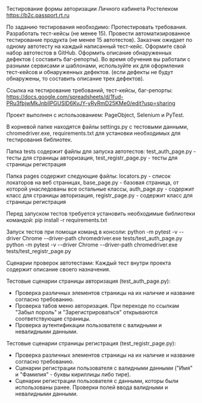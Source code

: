 Тестирование формы авторизации Личного кабинета Ростелеком https://b2c.passport.rt.ru

По заданию тестирования необходимо:
Протестировать требования.
Разработать тест-кейсы (не менее 15).
Провести автоматизированное тестирование продукта (не менее 15 автотестов). Заказчик ожидает по одному автотесту на каждый написанный тест-кейс. Оформите свой набор автотестов в GitHub.
Оформить описание обнаруженных дефектов ( составить баг-репорты). Во время обучения вы работали с разными сервисами и шаблонами, используйте их для оформления тест-кейсов и обнаруженных дефектов. (если дефекты не будут обнаружены, то составить описание трех дефектов).


Ссылка на тестирование требований, тест-кейсы, баг-репорты: https://docs.google.com/spreadsheets/d/1fud-PRu3fbjwMkJnbllPGUSlD6KvJY-yRyRmD25KMe0/edit?usp=sharing

Проект выполнен с использованием: PageObject, Selenium и PyTest.

В корневой папке находятся файлы settings.py с тестовыми данными, chromedriver.exe, requirements.txt для установки необходимых для тестирования библиотек.

Папка tests содержит файлы для запуска автотестов: test_auth_page.py - тесты для страницы авторизация, test_registr_page.py - тесты для страницы регистрация

Папка pages содержит следующие файлы: locators.py - список локаторов на веб страницах, base_page.py - базовая страница, от которой унаследованы все остальные классы, auth_page.py - содержит класс для страницы авторизация, registr_page.py - содержит класс для страницы регистрация

Перед запуском тестов требуется установить необходимые библиотеки командой:
pip install -r requirements.txt

Запуск тестов при помощи команд в консоли:
python -m pytest -v --driver Chrome --driver-path chromedriver.exe tests/test_auth_page.py
python -m pytest -v --driver Chrome --driver-path chromedriver.exe tests/test_registr_page.py

Сценарии проверок автотестами:
Каждый тест внутри проекта содержит описание своего назначения.

Тестовые сценарии страницы авторизация (test_auth_page.py): 
- Проверка различных элементов страницы на их наличие и название согласно требованию. 
- Проверка табов меню авторизация. При переходе по ссылкам "Забыл пороль" и "Зарегистрироваться" открываются соответствующие страницы. 
- Проверка аутентификации пользователя с валидными и невалидными данными.

Тестовые сценарии страницы регистрация (test_registr_page.py): 
- Проверка различных элементов страницы на их наличие и название согласно требованию. 
- Сценарии регистрации пользователя с валидными данными ("Имя" и "Фамилия" - буквы кириллицы либо тире). 
- Сценарии регистрации пользователя с данными, которы были использованы ранее. Проверки полей ввода валидными и невалидными данными.
